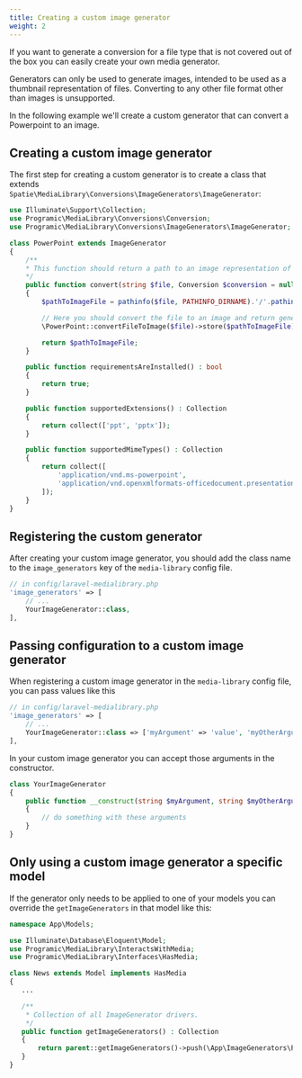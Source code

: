 ```yaml
---
title: Creating a custom image generator
weight: 2
---
```


If you want to generate a conversion for a file type that is not covered out of the box you can easily create your own  media generator.

Generators can only be used to generate images, intended to be used as a thumbnail representation of files. Converting to any other file format other than images is unsupported.

In the following example we'll create a custom generator that can convert a Powerpoint to an image.

## Creating a custom image generator

The first step for creating a custom generator is to create a class that extends `Spatie\MediaLibrary\Conversions\ImageGenerators\ImageGenerator`:

```php
use Illuminate\Support\Collection;
use Programic\MediaLibrary\Conversions\Conversion;
use Programic\MediaLibrary\Conversions\ImageGenerators\ImageGenerator;

class PowerPoint extends ImageGenerator
{
    /**
    * This function should return a path to an image representation of the given file.
    */
    public function convert(string $file, Conversion $conversion = null) : string
    {
        $pathToImageFile = pathinfo($file, PATHINFO_DIRNAME).'/'.pathinfo($file, PATHINFO_FILENAME).'.jpg';

        // Here you should convert the file to an image and return generated conversion path.
        \PowerPoint::convertFileToImage($file)->store($pathToImageFile);

        return $pathToImageFile;
    }

    public function requirementsAreInstalled() : bool
    {
        return true;
    }

    public function supportedExtensions() : Collection
    {
        return collect(['ppt', 'pptx']);
    }

    public function supportedMimeTypes() : Collection
    {
        return collect([
            'application/vnd.ms-powerpoint',
            'application/vnd.openxmlformats-officedocument.presentationml.presentation'
        ]);
    }
}
```

## Registering the custom generator

After creating your custom image generator, you should add the class name to the `image_generators` key of the `media-library` config file.

```php
// in config/laravel-medialibrary.php
'image_generators' => [
    // ...
    YourImageGenerator::class,
], 
```

## Passing configuration to a custom image generator

When registering a custom image generator in the `media-library` config file, you can pass values like this

```php
// in config/laravel-medialibrary.php
'image_generators' => [
    // ...
    YourImageGenerator::class => ['myArgument' => 'value', 'myOtherArgument' => 'otherValue'],
], 
```

In your custom image generator you can accept those arguments in the constructor.

```php
class YourImageGenerator
{
    public function __construct(string $myArgument, string $myOtherArgument)
    {
        // do something with these arguments
    }
}
```

## Only using a custom image generator a specific model

If the generator only needs to be applied to one of your models you can override the `getImageGenerators` in that model like this:

```php
namespace App\Models;

use Illuminate\Database\Eloquent\Model;
use Programic\MediaLibrary\InteractsWithMedia;
use Programic\MediaLibrary\Interfaces\HasMedia;

class News extends Model implements HasMedia
{
   ...

   /**
    * Collection of all ImageGenerator drivers.
    */
   public function getImageGenerators() : Collection
   {
       return parent::getImageGenerators()->push(\App\ImageGenerators\PowerPoint::class);
   }
}
```

